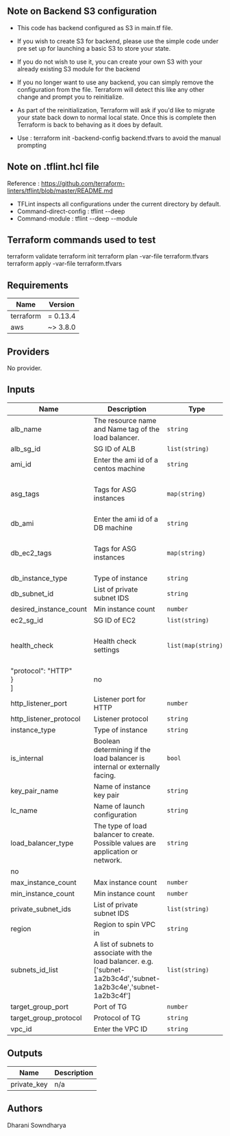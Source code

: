 ## Note on Backend S3 configuration ##
* This code has backend configured as S3  in main.tf file. 

* If you wish to create S3 for backend, please use the simple code under pre set up for launching a basic S3 to store your state. 

* If you do not wish to use it, you can create your own S3 with your already existing S3 module for the backend

* If you no longer want to use any backend, you can simply remove the configuration from the file. Terraform will detect this like any other change and prompt you to reinitialize.

* As part of the reinitialization, Terraform will ask if you'd like to migrate your state back down to normal local state. Once this is complete then Terraform is back to behaving as it does by default.

* Use : terraform init -backend-config backend.tfvars to avoid the manual prompting

## Note on .tflint.hcl file
Reference :  https://github.com/terraform-linters/tflint/blob/master/README.md

* TFLint inspects all configurations under the current directory by default. 
* Command-direct-config : tflint --deep
* Command-module : tflint --deep --module

## Terraform commands used to test

terraform validate
terraform init
terraform plan -var-file terraform.tfvars
terraform apply -var-file terraform.tfvars


<!-- BEGINNING OF OUTPUT FROM terraform-docs plugin -->
<!-- Command used terraform-docs md table . > README.md -->
<!-- Reference : https://github.com/terraform-docs/terraform-docs -->

## Requirements

| Name | Version |      
|------|---------|      
| terraform | = 0.13.4 |
| aws | ~> 3.8.0 |      

## Providers

No provider.

## Inputs

| Name | Description | Type | Default | Required |
|------|-------------|------|---------|:--------:|
| alb\_name | The resource name and Name tag of the load balancer. | `string` | `null` | no |
| alb\_sg\_id | SG ID of ALB | `list(string)` | n/a | yes |
| ami\_id | Enter the ami id of a  centos machine | `string` | n/a | yes |
| asg\_tags | Tags for ASG instances | `map(string)` | <pre>{<br>  "Name": "asg-ec2",<br>  "type": "app"<br>}</pre> | no |
| db\_ami | Enter the ami id of a DB machine | `string` | n/a | yes |
| db\_ec2\_tags | Tags for ASG instances | `map(string)` | <pre>{<br>  "Name": "db-ec2",<br>  "type": "db"<br>}</pre> | no |
| db\_instance\_type | Type of instance | `string` | `"t2.micro"` | no |
| db\_subnet\_id | List of private subnet IDS | `string` | `""` | no |
| desired\_instance\_count | Min instance count | `number` | `1` | no |
| ec2\_sg\_id | SG ID of EC2 | `list(string)` | n/a | yes |
| health\_check | Health check settings | `list(map(string))` | <pre>[<br>  {<br>    "path": "/",<br>    "port": "traffic-port",<br>   
 "protocol": "HTTP"<br>  }<br>]</pre> | no |
| http\_listener\_port | Listener port for HTTP | `number` | `80` | no |
| http\_listener\_protocol | Listener protocol | `string` | `"HTTP"` | no |
| instance\_type | Type of instance | `string` | `"t2.micro"` | no |
| is\_internal | Boolean determining if the load balancer is internal or externally facing. | `bool` | `false` | no |
| key\_pair\_name | Name of instance key pair | `string` | `"usw2_keypair"` | no |
| lc\_name | Name of launch configuration | `string` | `"lcv-01"` | no |
| load\_balancer\_type | The type of load balancer to create. Possible values are application or network. | `string` | `"application"` 
| no |
| max\_instance\_count | Max instance count | `number` | `1` | no |
| min\_instance\_count | Min instance count | `number` | `1` | no |
| private\_subnet\_ids | List of private subnet IDS | `list(string)` | `[]` | no |
| region | Region to spin VPC in | `string` | `"us-west-2"` | no |
| subnets\_id\_list | A list of subnets to associate with the load balancer. e.g. ['subnet-1a2b3c4d','subnet-1a2b3c4e','subnet-1a2b3c4f'] | `list(string)` | `null` | no |
| target\_group\_port | Port of TG | `number` | `80` | no |
| target\_group\_protocol | Protocol of TG | `string` | `"HTTP"` | no |
| vpc\_id | Enter the VPC ID | `string` | n/a | yes |

## Outputs

| Name | Description |
|------|-------------|
| private\_key | n/a |

<!-- END OF OUTPUT FROM terra-docs -->

## Authors
Dharani Sowndharya 